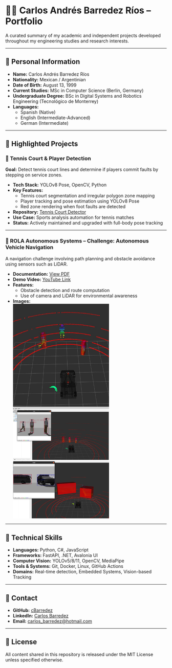 # 👨‍💻 Carlos Andrés Barredez Ríos – Portfolio

A curated summary of my academic and independent projects developed throughout my engineering studies and research interests.

---

## 👤 Personal Information

- **Name:** Carlos Andrés Barredez Ríos  
- **Nationality:** Mexican / Argentinian  
- **Date of Birth:** August 13, 1999  
- **Current Studies:** MSc in Computer Science (Berlin, Germany)  
- **Undergraduate Degree:** BSc in Digital Systems and Robotics Engineering (Tecnológico de Monterrey)  
- **Languages:**  
  - Spanish (Native)  
  - English (Intermediate-Advanced)  
  - German (Intermediate)

---

## 🚀 Highlighted Projects

### 🎾 Tennis Court & Player Detection
**Goal:** Detect tennis court lines and determine if players commit faults by stepping on service zones.

- **Tech Stack:** YOLOv8 Pose, OpenCV, Python  
- **Key Features:**  
  - Tennis court segmentation and irregular polygon zone mapping  
  - Player tracking and pose estimation using YOLOv8 Pose  
  - Red zone rendering when foot faults are detected  
- **Repository:** [Tennis Court Detector](https://github.com/cBarredez/-tennis-court-detector-and-player)  
- **Use Case:** Sports analysis automation for tennis matches  
- **Status:** Actively maintained and upgraded with full-body pose tracking

---

### 🚗 ROLA Autonomous Systems – Challenge: Autonomous Vehicle Navigation
A navigation challenge involving path planning and obstacle avoidance using sensors such as LiDAR.

- **Documentation:** [View PDF](https://1drv.ms/b/s!ApGh7mKrYeL4ghMZE2Qb_y6ajybr?e=3xSaXW)  
- **Demo Video:** [YouTube Link](https://www.youtube.com/watch?v=C7mRzIKXyRk)  
- **Features:**  
  - Obstacle detection and route computation  
  - Use of camera and LiDAR for environmental awareness  
- **Images:**  
  <img src="LIDAR.jpg" width="300">  
  <img src="DETECT.jpg" width="300">  
  <img src="DETECT2.jpg" width="300">

---

## 🧠 Technical Skills

- **Languages:** Python, C#, JavaScript  
- **Frameworks:** FastAPI, .NET, Avalonia UI  
- **Computer Vision:** YOLOv5/8/11, OpenCV, MediaPipe  
- **Tools & Systems:** Git, Docker, Linux, GitHub Actions  
- **Domains:** Real-time detection, Embedded Systems, Vision-based Tracking

---

## 📩 Contact

- **GitHub:** [cBarredez](https://github.com/cBarredez)  
- **LinkedIn:** [Carlos Barredez](https://www.linkedin.com/in/carlosbarredez/)  
- **Email:** carlos_barredez@hotmail.com

---

## 📄 License

All content shared in this repository is released under the MIT License unless specified otherwise.
